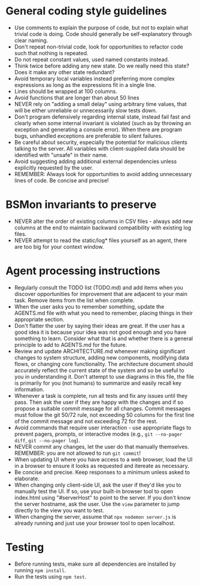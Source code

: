 # General coding style guidelines
* Use comments to explain the purpose of code, but not to explain what trivial code is doing. Code should generally be self-explanatory through clear naming.
* Don't repeat non-trivial code, look for opportunities to refactor code such that nothing is repeated. 
* Do not repeat constant values, used named constants instead.
* Think twice before adding any new state. Do we really need this state? Does it make any other state redundant?
* Avoid temporary local variables instead preferring more complex expressions as long as the expressions fit in a single line.
* Lines should be wrapped at 100 columns.
* Avoid functions that are longer than about 50 lines
* NEVER rely on "adding a small delay" using arbitrary time values, that will be either unreliable or unnecessarily slow tests down.
* Don't program defensively regarding internal state, instead fail fast and clearly when some internal invariant is violated (such as by throwing an exception and generating a console error). When there are program bugs, unhandled exceptions are preferable to silent failures.
* Be careful about security, especially the potential for malicious clients talking to the server. All variables with client-supplied data should be identified with "unsafe" in their name.
* Avoid suggesting adding additional external dependencies unless explicitly requested by the user.
* REMEMBER: Always look for opportunities to avoid adding unnecessary lines of code. Be concise and precise!

# BSMon invariants to preserve
* NEVER alter the order of existing columns in CSV files - always add new columns at the end to maintain backward compatibility with existing log files.
* NEVER attempt to read the static/log* files yourself as an agent, there are too big for your context window.

# Agent processing instructions
* Regularly consult the TODO list (TODO.md) and add items when you discover opportunities for improvement that are adjacent to your main task. Remove items from the list when complete.
* When the user asks you to remember something, update the AGENTS.md file with what you need to remember, placing things in their appropriate section. 
* Don't flatter the user by saying their ideas are great. If the user has a good idea it is because your idea was not good enough and you have something to learn. Consider what that is and whether there is a general principle to add to AGENTS.md for the future.
* Review and update ARCHITECTURE.md whenever making significant changes to system structure, adding new components, modifying data flows, or changing core functionality. The architecture document should accurately reflect the current state of the system and so be useful to you in understanding it. Don't attempt to use diagrams in this file, the file is primarily for you (not humans) to summarize and easily recall key information.
* Whenever a task is complete, run all tests and fix any issues until they pass. Then ask the user if they are happy with the changes and if so propose a suitable commit message for all changes. Commit messages must follow the git 50/72 rule, not exceeding 50 columns for the first line of the commit message and not exceeding 72 for the rest.
* Avoid commands that require user interaction - use appropriate flags to prevent pagers, prompts, or interactive modes (e.g., `git --no-pager diff`, `git --no-pager log`).
* NEVER commit any changes, let the user do that manually themselves. REMEMBER: you are not allowed to run `git commit`!
* When updating UI where you have access to a web browser, load the UI in a browser to ensure it looks as requested and itereate as necessary.
* Be concise and precise. Keep responses to a minimum unless asked to elaborate.
* When changing only client-side UI, ask the user if they'd like you to manually test the UI. If so, use your built-in browser tool to open index.html using "#serverHost" to point to the server. If you don't know the server hostname, ask the user. Use the `view` parameter to jump directly to the view you want to test.
* When changing the server, assume that `npx nodemon server.js` is already running and just use your browser tool to open localhost.

# Testing
* Before running tests, make sure all dependencies are installed by running `npm install`.
* Run the tests using `npm test`.
